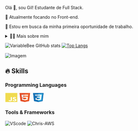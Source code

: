 Olá 👋, sou Gil! Estudante de Full Stack.

🌱 Atualmente focando no Front-end.

🔭 Estou em busca da minha primeira oportunidade de trabalho.

<details>
  <summary>👨‍💻 Mais sobre mim </summary>
<br>
  
  - 💬 Tenho 25 anos e atuamente moro em Hortolândia-SP.
  - ⚡ Tenho conhecimento em React, Node.js, Banco de dados, Qualidade de Software e React native, porém estou inferrujado e praticando tudo pra ontem  \o/
</details>

<!-- GithubStats -->
![VariableBee GitHub stats](https://github-readme-stats.vercel.app/api?username=gil-silva1&show_icons=true&theme=blue_navy)
[![Top Langs](https://github-readme-stats.vercel.app/api/top-langs/?username=gil-silva1&show_icons=true&theme=blue_navy)](https://github.com/anuraghazra/github-readme-stats)

<!-- Portfolio
## Portfolio:
- [Python - Exploratory data analysis](https://github.com/VariableBee/EDA_Loggi)
- [Google Data Studio - COVID-19 Interactive Dashboard](https://github.com/VariableBee/COVID_19_DASHBOARD)
- [SQL - Querying and analyzing data with AWS Athena](https://github.com/VariableBee/AWS_Athena_Queries)
- [C - Registration and query system](https://github.com/VariableBee/Cartorio)
 -->
<!-- GIF -->
<p align="left">
  <img align="center" src="https://github.com/VariableBee/VariableBee/assets/77739311/4e9f41af-6b57-49a7-b15a-74322e96b4d7" alt="Imagem">
</p>

## 🔥 Skills
<!-- Skills: Programming Languages -->
  <div style="flex-basis: 48%;">
    <h3>Programming Languages</h3>
    <img align="center" alt="Js" height="30" width="40" src="https://raw.githubusercontent.com/devicons/devicon/master/icons/javascript/javascript-plain.svg">
    <img align="center" alt="HTML" height="30" width="40" src="https://raw.githubusercontent.com/devicons/devicon/master/icons/html5/html5-original.svg">
    <img align="center" alt="CSS" height="30" width="40" src="https://raw.githubusercontent.com/devicons/devicon/master/icons/css3/css3-original.svg">
  </div>
  
  <!-- Skills: Tools & Frameworks -->
  <div style="flex-basis: 48%;">
    <h3>Tools & Frameworks</h3>
    <img align="center" alt="VScode" height="30" width="40" src="https://cdn.jsdelivr.net/gh/devicons/devicon/icons/vscode/vscode-original.svg">
    <img align="center" alt="Chris-AWS" height="30" width="40" src="https://cdn.jsdelivr.net/gh/devicons/devicon/icons/git/git-original.svg">
   
  </div>
